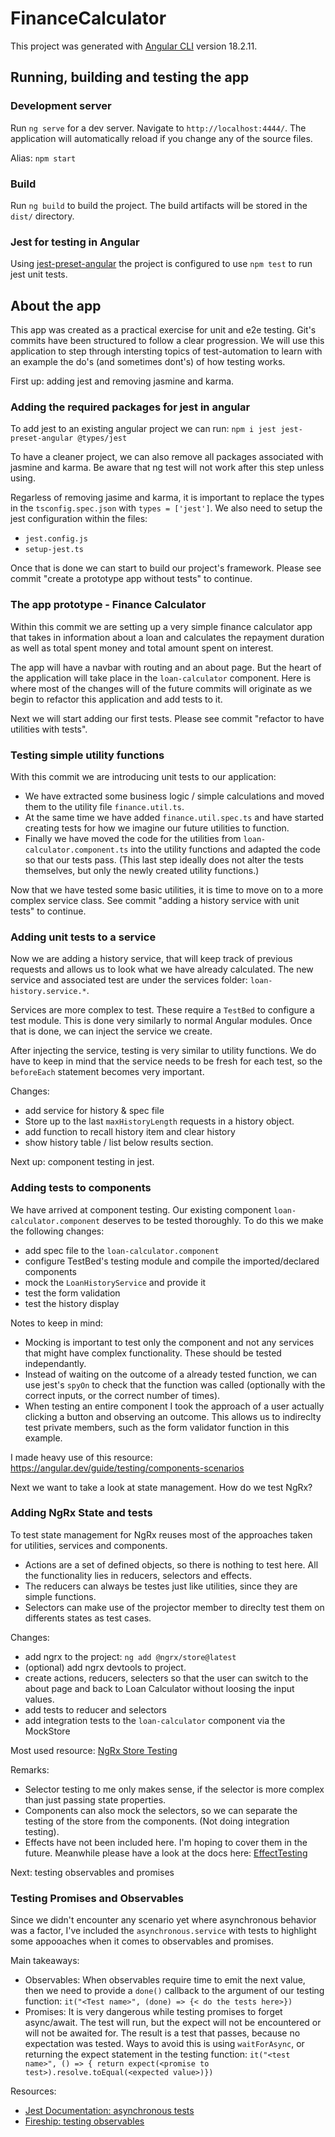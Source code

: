 # FinanceCalculator

This project was generated with [Angular CLI](https://github.com/angular/angular-cli) version 18.2.11.

## Running, building and testing the app

### Development server

Run `ng serve` for a dev server. Navigate to `http://localhost:4444/`. The application will automatically reload if you change any of the source files.

Alias: `npm start`

### Build

Run `ng build` to build the project. The build artifacts will be stored in the `dist/` directory.

### Jest for testing in Angular

Using [jest-preset-angular](https://github.com/thymikee/jest-preset-angular#jest-preset-angular) the project is configured to use `npm test` to run jest unit tests.

## About the app

This app was created as a practical exercise for unit and e2e testing. Git's commits have been structured to follow a clear progression. We will use this application to step through intersting topics of test-automation to learn with an example the do's (and sometimes dont's) of how testing works.

First up: adding jest and removing jasmine and karma.

### Adding the required packages for jest in angular

To add jest to an existing angular project we can run:
`npm i jest jest-preset-angular @types/jest`

To have a cleaner project, we can also remove all packages associated with jasmine and karma. Be aware that ng test will not work after this step unless using.

Regarless of removing jasime and karma, it is important to replace the types in the `tsconfig.spec.json` with `types = ['jest']`. We also need to setup the jest configuration within the files:

-   `jest.config.js`
-   `setup-jest.ts`

Once that is done we can start to build our project's framework.
Please see commit "create a prototype app without tests" to continue.

### The app prototype - Finance Calculator

Within this commit we are setting up a very simple finance calculator app that takes in information about a loan and calculates the repayment duration as well as total spent money and total amount spent on interest.

The app will have a navbar with routing and an about page. But the heart of the application will take place in the `loan-calculator` component. Here is where most of the changes will of the future commits will originate as we begin to refactor this application and add tests to it.

Next we will start adding our first tests. Please see commit "refactor to have utilities with tests".

### Testing simple utility functions

With this commit we are introducing unit tests to our application:

-   We have extracted some business logic / simple calculations and moved them to the utility file `finance.util.ts`.
-   At the same time we have added `finance.util.spec.ts` and have started creating tests for how we imagine our future utilities to function.
-   Finally we have moved the code for the utilities from `loan-calculator.component.ts` into the utility functions and adapted the code so that our tests pass. (This last step ideally does not alter the tests themselves, but only the newly created utility functions.)

Now that we have tested some basic utilities, it is time to move on to a more complex service class.
See commit "adding a history service with unit tests" to continue.

### Adding unit tests to a service

Now we are adding a history service, that will keep track of previous requests and allows us to look what we have already calculated. The new service and associated test are under the services folder: `loan-history.service.*`.

Services are more complex to test. These require a `TestBed` to configure a test module. This is done very similarly to normal Angular modules. Once that is done, we can inject the service we create.

After injecting the service, testing is very similar to utility functions. We do have to keep in mind that the service needs to be fresh for each test, so the `beforeEach` statement becomes very important.

Changes:

-   add service for history & spec file
-   Store up to the last `maxHistoryLength` requests in a history object.
-   add function to recall history item and clear history
-   show history table / list below results section.

Next up: component testing in jest.

### Adding tests to components

We have arrived at component testing. Our existing component `loan-calculator.component` deserves to be tested thoroughly. To do this we make the following changes:

-   add spec file to the `loan-calculator.component`
-   configure TestBed's testing module and compile the imported/declared components
-   mock the `LoanHistoryService` and provide it
-   test the form validation
-   test the history display

Notes to keep in mind:

-   Mocking is important to test only the component and not any services that might have complex functionality. These should be tested independantly.
-   Instead of waiting on the outcome of a already tested function, we can use jest's `spyOn` to check that the function was called (optionally with the correct inputs, or the correct number of times).
-   When testing an entire component I took the approach of a user actually clicking a button and observing an outcome. This allows us to indireclty test private members, such as the form validator function in this example.

I made heavy use of this resource: https://angular.dev/guide/testing/components-scenarios

Next we want to take a look at state management. How do we test NgRx?

### Adding NgRx State and tests

To test state management for NgRx reuses most of the approaches taken for utilities, services and components.

-   Actions are a set of defined objects, so there is nothing to test here. All the functionality lies in reducers, selectors and effects.
-   The reducers can always be testes just like utilities, since they are simple functions.
-   Selectors can make use of the projector member to direclty test them on differents states as test cases.

Changes:

-   add ngrx to the project: `ng add @ngrx/store@latest`
-   (optional) add ngrx devtools to project.
-   create actions, reducers, selecters so that the user can switch to the about page and back to Loan Calculator without loosing the input values.
-   add tests to reducer and selectors
-   add integration tests to the `loan-calculator` component via the MockStore

Most used resource: [NgRx Store Testing](https://ngrx.io/guide/store/testing)

Remarks:

-   Selector testing to me only makes sense, if the selector is more complex than just passing state properties.
-   Components can also mock the selectors, so we can separate the testing of the store from the components. (Not doing integration testing).
-   Effects have not been included here. I'm hoping to cover them in the future. Meanwhile please have a look at the docs here: [EffectTesting](https://ngrx.io/guide/effects/testing)

Next: testing observables and promises

### Testing Promises and Observables

Since we didn't encounter any scenario yet where asynchronous behavior was a factor, I've included the `asynchronous.service` with tests to highlight some appooaches when it comes to observables and promises.

Main takeaways:

-   Observables: When observables require time to emit the next value, then we need to provide a `done()` callback to the argument of our testing function: `it("<Test name>", (done) => {< do the tests here>})`
-   Promises: It is very dangerous while testing promises to forget async/await. The test will run, but the expect will not be encountered or will not be awaited for. The result is a test that passes, because no expectation was tested. Ways to avoid this is using `waitForAsync`, or returning the expect statement in the testing function: `it("<test name>", () => { return expect(<promise to test>).resolve.toEqual(<expected value>)})`

Resources:

-   [Jest Documentation: asynchronous tests](https://jestjs.io/docs/asynchronous)
-   [Fireship: testing observables](https://fireship.io/snippets/testing-rxjs-observables-with-jest/)
